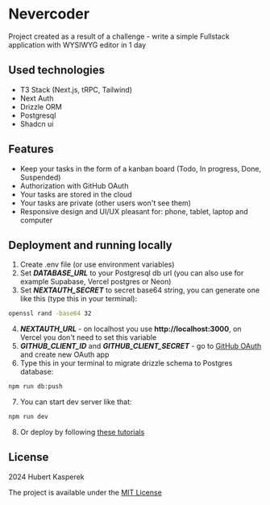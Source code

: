 # Nevercoder

Project created as a result of a challenge - write a simple Fullstack application with WYSIWYG editor in 1 day

## Used technologies
- T3 Stack (Next.js, tRPC, Tailwind)
- Next Auth
- Drizzle ORM
- Postgresql
- Shadcn ui

## Features
- Keep your tasks in the form of a kanban board (Todo, In progress, Done, Suspended)
- Authorization with GitHub OAuth
- Your tasks are stored in the cloud
- Your tasks are private (other users won't see them)
- Responsive design and UI/UX pleasant for: phone, tablet, laptop and computer

## Deployment and running locally
1. Create .env file (or use environment variables)
2. Set ***DATABASE_URL*** to your Postgresql db url (you can also use for example Supabase, Vercel postgres or Neon)
3. Set ***NEXTAUTH_SECRET*** to secret base64 string, you can generate one like this (type this in your terminal):

```sh
openssl rand -base64 32
```

4. ***NEXTAUTH_URL*** - on localhost you use **http://localhost:3000**, on Vercel you don't need to set this variable
5. ***GITHUB_CLIENT_ID*** and ***GITHUB_CLIENT_SECRET***  - go to [GitHub OAuth](https://github.com/settings/developers) and create new OAuth app
6. Type this in your terminal to migrate drizzle schema to Postgres database:
```sh
npm run db:push
```
7. You can start dev server like that:
```sh
npm run dev
```
8. Or deploy by following [these tutorials](https://create.t3.gg/en/deployment)

## License
2024 Hubert Kasperek

The project is available under the [MIT License](LICENSE)
